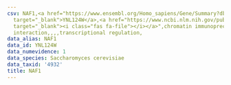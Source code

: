 ```yaml
---
csv: NAF1,<a href="https://www.ensembl.org/Homo_sapiens/Gene/Summary?db=core;g=YNL124W"
  target="_blank">YNL124W</a>,<a href="https://www.ncbi.nlm.nih.gov/pubmed/15343339"
  target="_blank"><i class="fas fa-file"></i></a>",chromatin immunoprecipitation assay,direct
  interaction,,,,transcriptional regulation,
data_alias: NAF1
data_id: YNL124W
data_numevidence: 1
data_species: Saccharomyces cerevisiae
data_taxid: '4932'
title: NAF1
---
```

